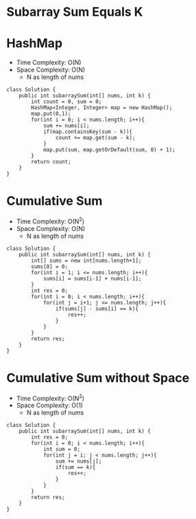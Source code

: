 # Subarray Sum Equals K
# HashMap
* Time Complexity: O(N)
* Space Complexity: O(N)
	* N as length of nums
```
class Solution {
    public int subarraySum(int[] nums, int k) {
        int count = 0, sum = 0;
        HashMap<Integer, Integer> map = new HashMap();
        map.put(0,1);
        for(int i = 0; i < nums.length; i++){
            sum += nums[i];
            if(map.containsKey(sum - k)){
                count += map.get(sum - k);
            }
            map.put(sum, map.getOrDefault(sum, 0) + 1);
        }
        return count;
    }
}
```
# Cumulative Sum
* Time Complexity: O(N<sup>2</sup>)
* Space Complexity: O(N)
	* N as length of nums
```
class Solution {
    public int subarraySum(int[] nums, int k) {
        int[] sums = new int[nums.length+1];
        sums[0] = 0;
        for(int i = 1; i <= nums.length; i++){
            sums[i] = sums[i-1] + nums[i-1];
        }
        int res = 0;
        for(int i = 0; i < nums.length; i++){
            for(int j = i+1; j <= nums.length; j++){
                if(sums[j] - sums[i] == k){
                    res++;
                }
            }
        }
        return res;
    }
}
```
# Cumulative Sum without Space
* Time Complexity: O(N<sup>2</sup>)
* Space Complexity: O(1)
	* N as length of nums
```
class Solution {
    public int subarraySum(int[] nums, int k) {
        int res = 0;
        for(int i = 0; i < nums.length; i++){
            int sum = 0;
            for(int j = i; j < nums.length; j++){
                sum += nums[j];
                if(sum == k){
                    res++;
                }
            }
        }
        return res;
    }
}
```